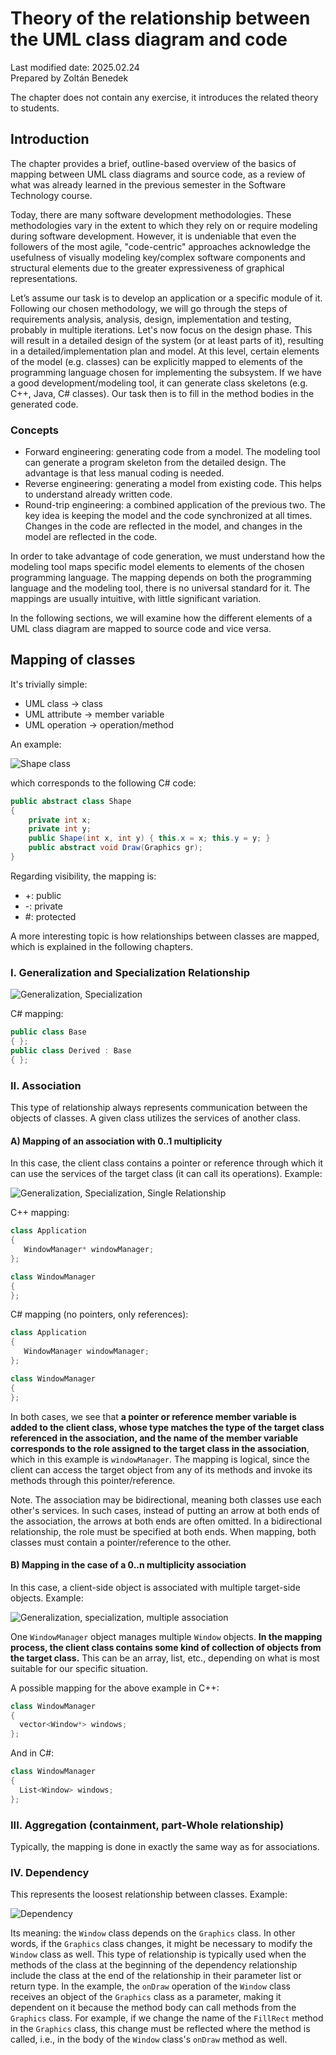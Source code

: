 # Theory of the relationship between the UML class diagram and code

Last modified date: 2025.02.24  
Prepared by Zoltán Benedek

The chapter does not contain any exercise, it introduces the related theory to students.

## Introduction

The chapter provides a brief, outline-based overview of the basics of mapping between UML class diagrams and source code, as a review of what was already learned in the previous semester in the Software Technology course.

Today, there are many software development methodologies. These methodologies vary in the extent to which they rely on or require modeling during software development. However, it is undeniable that even the followers of the most agile, "code-centric" approaches acknowledge the usefulness of visually modeling key/complex software components and structural elements due to the greater expressiveness of graphical representations.

Let’s assume our task is to develop an application or a specific module of it. Following our chosen methodology, we will go through the steps of requirements analysis, analysis, design, implementation and testing, probably in multiple iterations. Let's now focus on the design phase. This will result in a detailed design of the system (or at least parts of it), resulting in a detailed/implementation plan and model. At this level, certain elements of the model (e.g. classes) can be explicitly mapped to elements of the programming language chosen for implementing the subsystem. If we have a good development/modeling tool, it can generate class skeletons (e.g. C++, Java, C# classes). Our task then is to fill in the method bodies in the generated code.

### Concepts

- Forward engineering: generating code from a model. The modeling tool can generate a program skeleton from the detailed design. The advantage is that less manual coding is needed.
- Reverse engineering: generating a model from existing code. This helps to understand already written code.
- Round-trip engineering: a combined application of the previous two. The key idea is keeping the model and the code synchronized at all times. Changes in the code are reflected in the model, and changes in the model are reflected in the code.

In order to take advantage of code generation, we must understand how the modeling tool maps specific model elements to elements of the chosen programming language. The mapping depends on both the programming language and the modeling tool, there is no universal standard for it. The mappings are usually intuitive, with little significant variation.

In the following sections, we will examine how the different elements of a UML class diagram are mapped to source code and vice versa.

## Mapping of classes

It's trivially simple:

- UML class -> class
- UML attribute -> member variable
- UML operation -> operation/method

An example:

![Shape class](images/shapeclass.png)

which corresponds to the following C# code:

```csharp
public abstract class Shape
{
    private int x;
    private int y;
    public Shape(int x, int y) { this.x = x; this.y = y; }
    public abstract void Draw(Graphics gr);
}
```

Regarding visibility, the mapping is:

- +: public
- -: private
- \#: protected

A more interesting topic is how relationships between classes are mapped, which is explained in the following chapters.

### I. Generalization and Specialization Relationship

![Generalization, Specialization](images/alt-spec.png)

C# mapping:

```csharp
public class Base
{ };
public class Derived : Base
{ };
```

### II. Association

This type of relationship always represents communication between the objects of classes. A given class utilizes the services of another class.

#### A) Mapping of an association with 0..1 multiplicity

In this case, the client class contains a pointer or reference through which it can use the services of the target class (it can call its operations).
Example:

![Generalization, Specialization, Single Relationship](images/association-single.png)

C++ mapping:

```cpp
class Application
{
   WindowManager* windowManager;
};

class WindowManager
{
};
```

C# mapping (no pointers, only references):

```csharp
class Application
{
   WindowManager windowManager;
};

class WindowManager
{
};
```

In both cases, we see that **a pointer or reference member variable is added to the client class, whose type matches the type of the target class referenced in the association, and the name of the member variable corresponds to the role assigned to the target class in the association**, which in this example is `windowManager`.
The mapping is logical, since the client can access the target object from any of its methods and invoke its methods through this pointer/reference.

Note. The association may be bidirectional, meaning both classes use each other's services. In such cases, instead of putting an arrow at both ends of the association, the arrows at both ends are often omitted. In a bidirectional relationship, the role must be specified at both ends. When mapping, both classes must contain a pointer/reference to the other.

#### B) Mapping in the case of a 0..n multiplicity association

In this case, a client-side object is associated with multiple target-side objects. Example:

![Generalization, specialization, multiple association](images/association-multiple.png)

One `WindowManager` object manages multiple `Window` objects. **In the mapping process, the client class contains some kind of collection of objects from the target class.** This can be an array, list, etc., depending on what is most suitable for our specific situation.

A possible mapping for the above example in C++:

```cpp
class WindowManager
{
  vector<Window*> windows;
};
```

And in C#:

```csharp
class WindowManager
{
  List<Window> windows; 
};
```

### III. Aggregation (containment, part-Whole relationship)

Typically, the mapping is done in exactly the same way as for associations.

### IV. Dependency

This represents the loosest relationship between classes. Example:

![Dependency](images/dependency.png)

Its meaning: the `Window` class depends on the `Graphics` class. In other words, if the `Graphics` class changes, it might be necessary to modify the `Window` class as well.
This type of relationship is typically used when the methods of the class at the beginning of the dependency relationship include the class at the end of the relationship in their parameter list or return type. In the example, the `onDraw` operation of the `Window` class receives an object of the `Graphics` class as a parameter, making it dependent on it because the method body can call methods from the `Graphics` class. For example, if we change the name of the `FillRect` method in the `Graphics` class, this change must be reflected where the method is called, i.e., in the body of the `Window` class's `onDraw` method as well.
